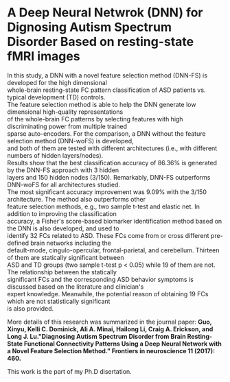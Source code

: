 # A Deep Neural Netwrok (DNN) for Dignosing Autism Spectrum Disorder Based on resting-state fMRI images

In this study, a DNN with a novel feature selection method (DNN-FS) is developed for the high dimensional   
whole-brain resting-state FC pattern classification of ASD patients vs. typical development (TD) controls.   
The feature selection method is able to help the DNN generate low dimensional high-quality representations  
of the whole-brain FC patterns by selecting features with high discriminating power from multiple trained   
sparse auto-encoders. For the comparison, a DNN without the feature selection method (DNN-woFS) is developed,   
and both of them are tested with different architectures (i.e., with different numbers of hidden layers/nodes).  
Results show that the best classification accuracy of 86.36% is generated by the DNN-FS approach with 3 hidden  
layers and 150 hidden nodes (3/150). Remarkably, DNN-FS outperforms DNN-woFS for all architectures studied.  
The most significant accuracy improvement was 9.09% with the 3/150 architecture. The method also outperforms other  
feature selection methods, e.g., two sample t-test and elastic net. In addition to improving the classification   
accuracy, a Fisher's score-based biomarker identification method based on the DNN is also developed, and used to  
identify 32 FCs related to ASD. These FCs come from or cross different pre-defined brain networks including the   
default-mode, cingulo-opercular, frontal-parietal, and cerebellum. Thirteen of them are statically significant between   
ASD and TD groups (two sample t-test p < 0.05) while 19 of them are not. The relationship between the statically   
significant FCs and the corresponding ASD behavior symptoms is discussed based on the literature and clinician's   
expert knowledge. Meanwhile, the potential reason of obtaining 19 FCs which are not statistically significant  
is also provided.

More details of this research was summarized in the journal paper:
**Guo, Xinyu, Kelli C. Dominick, Ali A. Minai, Hailong Li, Craig A. Erickson, and Long J. Lu."Diagnosing Autism 
Spectrum Disorder from Brain Resting-State Functional Connectivity Patterns Using a Deep Neural Network 
with a Novel Feature Selection Method." Frontiers in neuroscience 11 (2017): 460.**  

This work is the part of my Ph.D disertation. 
